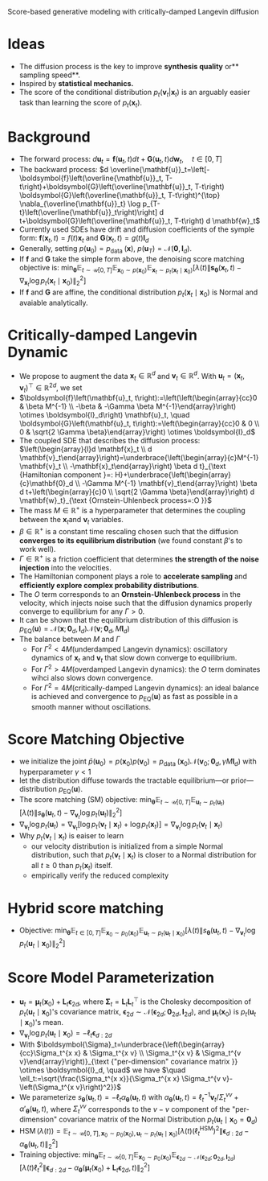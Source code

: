 Score-based generative modeling with critically-damped Langevin diffusion
# Ideas

- The diffusion process is the key to improve **synthesis quality** or** sampling speed**.
- Inspired by **statistical mechanics.**
- The score of the conditional distribution $p_t(\boldsymbol{v}_t|\boldsymbol{x}_t)$ is an arguably easier task than learning the score of $p_t(\boldsymbol{x}_t)$.

# Background

- The forward process: $d \mathbf{u}_t=\boldsymbol{f}\left(\mathbf{u}_t, t\right) d t+\boldsymbol{G}\left(\mathbf{u}_t, t\right) d \mathbf{w}_t, \quad t \in[0, T]$
- The backward process: $d \overline{\mathbf{u}}_t=\left[-\boldsymbol{f}\left(\overline{\mathbf{u}}_t, T-t\right)+\boldsymbol{G}\left(\overline{\mathbf{u}}_t, T-t\right) \boldsymbol{G}\left(\overline{\mathbf{u}}_t, T-t\right)^{\top} \nabla_{\overline{\mathbf{u}}_t} \log p_{T-t}\left(\overline{\mathbf{u}}_t\right)\right] d t+\boldsymbol{G}\left(\overline{\mathbf{u}}_t, T-t\right) d \mathbf{w}_t$
- Currently used SDEs have drift and diffusion coefficients of the symple form: $\boldsymbol{f}\left(\mathbf{x}_t, t\right)=f(t) \mathbf{x}_t$ and $\boldsymbol{G}\left(\mathbf{x}_t, t\right)=g(t) \boldsymbol{I}_d$
- Generally, setting $p\left(\mathbf{u}_0\right)=p_{\text {data }}(\mathbf{x})$, $p\left(\mathbf{u}_T\right)= \mathcal{N}(\boldsymbol{0}, \boldsymbol{I}_d)$. 
- If $\boldsymbol{f}$ and $\boldsymbol{G}$ take the simple form above, the denoising score matching objective is: $\min _{\boldsymbol{\theta}} \mathbb{E}_{t \sim \mathcal{U}[0, T]} \mathbb{E}_{\mathbf{x}_0 \sim p\left(\mathbf{x}_0\right)} \mathbb{E}_{\mathbf{x}_t \sim p_t\left(\mathbf{x}_t \mid \mathbf{x}_0\right)}\left[\lambda(t)\left\|\mathbf{s}_{\boldsymbol{\theta}}\left(\mathbf{x}_t, t\right)-\nabla_{\mathbf{x}_t} \log p_t\left(\mathbf{x}_t \mid \mathbf{x}_0\right)\right\|_2^2\right]$
- If $\boldsymbol{f}$ and $\boldsymbol{G}$ are affine, the conditional distribution $p_t\left(\mathbf{x}_t \mid \mathbf{x}_0\right)$ is Normal and avaiable analytically.

# Critically-damped Langevin Dynamic

- We propose to augment the data $\mathbf{x}_t \in \mathbb{R}^d$ and $\mathbf{v}_t \in \mathbb{R}^d$. With $\mathbf{u}_t=\left(\mathbf{x}_t, \mathbf{v}_t\right)^{\top} \in \mathbb{R}^{2 d}$, we set
- $\boldsymbol{f}\left(\mathbf{u}_t, t\right):=\left(\left(\begin{array}{cc}0 & \beta M^{-1} \\ -\beta & -\Gamma \beta M^{-1}\end{array}\right) \otimes \boldsymbol{I}_d\right) \mathbf{u}_t, \quad \boldsymbol{G}\left(\mathbf{u}_t, t\right):=\left(\begin{array}{cc}0 & 0 \\ 0 & \sqrt{2 \Gamma \beta}\end{array}\right) \otimes \boldsymbol{I}_d$
- The coupled SDE that describes the diffusion process: $\left(\begin{array}{l}d \mathbf{x}_t \\ d \mathbf{v}_t\end{array}\right)=\underbrace{\left(\begin{array}{c}M^{-1} \mathbf{v}_t \\ -\mathbf{x}_t\end{array}\right) \beta d t}_{\text {Hamiltonian component }=: H}+\underbrace{\left(\begin{array}{c}\mathbf{0}_d \\ -\Gamma M^{-1} \mathbf{v}_t\end{array}\right) \beta d t+\left(\begin{array}{c}0 \\ \sqrt{2 \Gamma \beta}\end{array}\right) d \mathbf{w}_t}_{\text {Ornstein-Uhlenbeck process=:O }}$
- The mass $M \in \mathbb{R}^+$ is a hyperparameter that determines the coupling between the $\mathbf{x}_t$and $\mathbf{v}_t$ variables.
-  $\beta \in \mathbb{R}^+$ is a constant time rescaling chosen such that the diffusion **converges to its equilibrium distribution** (we found constant $\beta$'s to work well).
- $\Gamma \in \mathbb{R}^+$ is a friction coefficient that determines **the strength of the noise injection** into the velocities.
- The Hamiltonian component plays a role to **accelerate sampling** and **efﬁciently explore complex probability distributions**.
- The $O$ term corresponds to an **Ornstein-Uhlenbeck process** in the velocity, which injects noise such that the diffusion dynamics properly converge to equilibrium for any $\Gamma > 0$.
- It can be shown that the equilibrium distribution of this diffusion is $p_{\mathrm{EQ}}(\mathbf{u})=\mathcal{N}\left(\mathbf{x} ; \mathbf{0}_d, \boldsymbol{I}_d\right) \mathcal{N}\left(\mathbf{v} ; \mathbf{0}_d, M \boldsymbol{I}_d\right)$
- The balance between $M$ and $\Gamma$
   - For $\Gamma^2 < 4M$(underdamped Langevin dynamics): oscillatory dynamics of $\mathbf{x}_t$ and $\boldsymbol{v}_t$ that slow down converge to equilibrium.
   - For $\Gamma^2 > 4M$(overdamped Langevin dynamics): the $O$ term dominates wihci also slows down convergence.
   -  For $\Gamma^2 = 4M$(critically-damped Langevin dynamics): an ideal balance is achieved and convergence to $p_{\mathrm{EQ}}(\mathbf{u})$ as fast as possible in a smooth manner without oscillations.

# Score Matching Objective

- we initialize the joint $\bar{p}\left(\mathbf{u}_0\right)=p\left(\mathbf{x}_0\right) p\left(\mathbf{v}_0\right)=p_{\text {data }}\left(\mathbf{x}_0\right) \mathcal{N}\left(\mathbf{v}_0 ; \mathbf{0}_d, \gamma M \boldsymbol{I}_d\right)$ with hyperparameter $\gamma < 1$ 
- let the distribution diffuse towards the tractable equilibrium—or prior—distribution $p_{\mathrm{EQ}}(\mathbf{u})$.
- The score matching (SM) objective: $\min _{\boldsymbol{\theta}} \mathbb{E}_{t \sim \mathcal{U}[0, T]} \mathbb{E}_{\mathbf{u}_t \sim p_t\left(\mathbf{u}_t\right)}\left[\lambda(t)\left\|s_{\boldsymbol{\theta}}\left(\mathbf{u}_t, t\right)-\nabla_{\mathbf{v}_t} \log p_t\left(\mathbf{u}_t\right)\right\|_2^2\right]$
- $\nabla_{\mathbf{v}_t} \log p_t\left(\mathbf{u}_t\right)=\nabla_{\mathbf{v}_t}\left[\log p_t\left(\mathbf{v}_t \mid \mathbf{x}_t\right)+\log p_t\left(\mathbf{x}_t\right)\right]=\nabla_{\mathbf{v}_t} \log p_t\left(\mathbf{v}_t \mid \mathbf{x}_t\right)$
- Why $p_t\left(\mathbf{v}_t \mid \mathbf{x}_t\right)$ is eaiser to learn
   - our velocity distribution is initialized from a simple Normal distribution, such that $p_t\left(\mathbf{v}_t \mid \mathbf{x}_t\right)$ is closer to a Normal distribution for all $t \geq 0$ than $p_t\left( \mathbf{x}_t\right)$ itself.
   - empirically verify the reduced complexity
# Hybrid score matching

- Objective: $\min _{\boldsymbol{\theta}} \mathbb{E}_{t \in[0, T]} \mathbb{E}_{\mathbf{x}_0 \sim p_0\left(\mathbf{x}_0\right)} \mathbb{E}_{\mathbf{u}_t \sim p_t\left(\mathbf{u}_t \mid \mathbf{x}_0\right)}\left[\lambda(t)\left\|s_{\boldsymbol{\theta}}\left(\mathbf{u}_t, t\right)-\nabla_{\mathbf{v}_t} \log p_t\left(\mathbf{u}_t \mid \mathbf{x}_0\right)\right\|_2^2\right]$
# Score Model Parameterization

- $\mathbf{u}_t=\boldsymbol{\mu}_t\left(\mathbf{x}_0\right)+\boldsymbol{L}_t \boldsymbol{\epsilon}_{2 d}$, where $\boldsymbol{\Sigma}_t=\boldsymbol{L}_t \boldsymbol{L}_t^{\top}$ is the Cholesky decomposition of $p_t\left(\mathbf{u}_t \mid \mathbf{x}_0\right)$'s covariance matrix, $\boldsymbol{\epsilon}_{2 d} \sim \mathcal{N}\left(\boldsymbol{\epsilon}_{2 d} ; \mathbf{0}_{2 d}, \boldsymbol{I}_{2 d}\right)$, and $\boldsymbol{\mu}_t\left(\mathbf{x}_0\right)$ is $p_t\left(\mathbf{u}_t \mid \mathbf{x}_0\right)$'s mean.
- $\nabla_{\mathbf{v}_t} \log p_t\left(\mathbf{u}_t \mid \mathbf{x}_0\right)=-\ell_t \boldsymbol{\epsilon}_{d: 2 d}$
- With $\boldsymbol{\Sigma}_t=\underbrace{\left(\begin{array}{cc}\Sigma_t^{x x} & \Sigma_t^{x v} \\ \Sigma_t^{x v} & \Sigma_t^{v v}\end{array}\right)}_{\text {"per-dimension" covariance matrix }} \otimes \boldsymbol{I}_d, \quad$ we have $\quad \ell_t:=\sqrt{\frac{\Sigma_t^{x x}}{\Sigma_t^{x x} \Sigma_t^{v v}-\left(\Sigma_t^{x v}\right)^2}}$
- We parameterize $s_{\boldsymbol{\theta}}\left(\mathbf{u}_t, t\right)=-\ell_t \alpha_{\boldsymbol{\theta}}\left(\mathbf{u}_t, t\right)$ with $\alpha_{\boldsymbol{\theta}}\left(\mathbf{u}_t, t\right)=\ell_t^{-1} \mathbf{v}_t / \Sigma_t^{v v}+ \alpha'_{\boldsymbol{\theta}}\left(\mathbf{u}_t, t\right)$, where $\Sigma_t^{vv}$ corresponds to the $v-v$ component of the "per-dimension" covariance matrix of the Normal Distribution $p_t\left(\mathbf{u}_t \mid \mathbf{x}_0=\mathbf{0}_d\right)$
- $\operatorname{HSM}(\lambda(t))=\mathbb{E}_{t \sim \mathcal{U}[0, T], \mathbf{x}_0 \sim p_0\left(\mathbf{x}_0\right), \mathbf{u}_t \sim p_t\left(\mathbf{u}_t \mid \mathbf{x}_0\right)}\left[\lambda(t)\left(\ell_t^{\mathrm{HSM}}\right)^2\left\|\boldsymbol{\epsilon}_{d: 2 d}-\alpha_{\boldsymbol{\theta}}\left(\mathbf{u}_t, t\right)\right\|_2^2\right]$ 
- Training objective: $\min _{\boldsymbol{\theta}} \mathbb{E}_{t \sim \mathcal{U}[0, T]} \mathbb{E}_{\mathbf{x}_0 \sim p_0\left(\mathbf{x}_0\right)} \mathbb{E}_{\boldsymbol{\epsilon}_{2 d} \sim \mathcal{N}\left(\boldsymbol{\epsilon}_{2 d} ; \mathbf{0}_{2 d}, \boldsymbol{I}_{2 d}\right)}\left[\lambda(t) \ell_t^2\left\|\boldsymbol{\epsilon}_{d: 2 d}-\alpha_{\boldsymbol{\theta}}\left(\boldsymbol{\mu}_t\left(\mathbf{x}_0\right)+\boldsymbol{L}_t \boldsymbol{\epsilon}_{2 d}, t\right)\right\|_2^2\right]$


